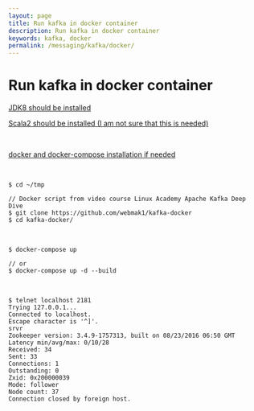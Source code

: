 ```yaml
---
layout: page
title: Run kafka in docker container
description: Run kafka in docker container
keywords: kafka, docker
permalink: /messaging/kafka/docker/
---
```


# Run kafka in docker container

[JDK8 should be installed](/devtools/jdk/setup/linux/)

[Scala2 should be installed (I am not sure that this is needed)](/devtools/scala/setup/linux/)

<br/>

[docker and docker-compose installation if needed](//gitops.ru/containers/docker/setup/ubuntu/)

<br/>

```
$ cd ~/tmp

// Docker script from video course Linux Academy Apache Kafka Deep Dive
$ git clone https://github.com/webmak1/kafka-docker
$ cd kafka-docker/
```

<br/>

    $ docker-compose up

    // or
    $ docker-compose up -d --build

<br/>

```
$ telnet localhost 2181
Trying 127.0.0.1...
Connected to localhost.
Escape character is '^]'.
srvr
Zookeeper version: 3.4.9-1757313, built on 08/23/2016 06:50 GMT
Latency min/avg/max: 0/10/28
Received: 34
Sent: 33
Connections: 1
Outstanding: 0
Zxid: 0x200000039
Mode: follower
Node count: 37
Connection closed by foreign host.
```
